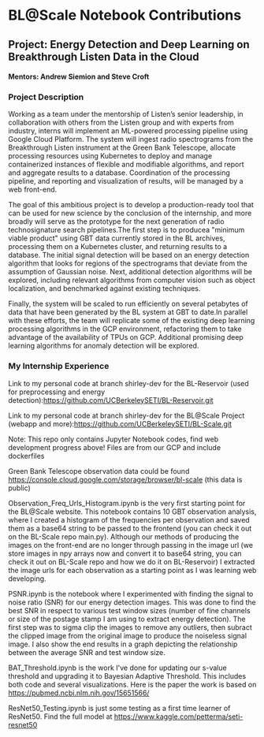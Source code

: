 # BL@Scale Notebook Contributions
## Project: Energy Detection and Deep Learning on Breakthrough Listen Data in the Cloud
#### Mentors: Andrew Siemion and Steve Croft

### Project Description
Working as a team under the
mentorship of Listen’s senior leadership, in collaboration with others from the Listen group and with experts from industry, interns will implement an ML-powered processing pipeline using Google Cloud Platform. The system will ingest radio spectrograms from the Breakthrough Listen instrument at the Green Bank Telescope, allocate processing resources using Kubernetes to deploy and manage containerized instances of flexible and modifiable algorithms, and report and aggregate results to a database. Coordination of the processing pipeline, and reporting and visualization of results, will be managed by a web front-end.

The goal of this ambitious project is to develop a production-ready tool that can be used for new science by the conclusion of the internship, and more broadly will serve as the prototype for the next generation of radio technosignature search pipelines.The first step is to producea "minimum viable product" using GBT data currently stored in the BL archives, processing them on a Kubernetes cluster, and returning results to a database. The initial signal detection will be based on an energy detection algorithm that looks for regions of the spectrograms that deviate from the assumption of Gaussian noise. Next, additional detection
algorithms will be explored, including relevant algorithms from computer vision such as object localization, and benchmarked against existing techniques. 

Finally, the system will be scaled to run efficiently on several petabytes of data that have been generated by the BL system at GBT to date.In parallel with these
efforts, the team will replicate some of the existing deep learning processing algorithms in the GCP environment, refactoring them to take advantage of the
availability of TPUs on GCP. Additional promising deep learning algorithms for anomaly detection will be explored.

### My Internship Experience
Link to my personal code at branch shirley-dev for the BL-Reservoir (used for preprocessing and energy detection):https://github.com/UCBerkeleySETI/BL-Reservoir.git <br />

Link to my personal code at branch shirley-dev for the BL@Scale Project (webapp and more):https://github.com/UCBerkeleySETI/BL-Scale.git <br />

Note: This repo only contains Jupyter Notebook codes, find web development progress above! Files are from our GCP and include dockerfiles

Green Bank Telescope observation data could be found https://console.cloud.google.com/storage/browser/bl-scale (this data is public)

Observation_Freq_Urls_Histogram.ipynb is the very first starting point for the BL@Scale website. This notebook contains 10 GBT observation analysis, where I created a histogram of the frequencies per observation and saved them as a base64 string to be passed to the frontend (you can check it out on the BL-Scale repo main.py). Although our methods of producing the images on the front-end are no longer through passing in the image url (we store images in npy arrays now and convert it to base64 string, you can check it out on BL-Scale repo and how we do it on BL-Reservoir) I extracted the image urls for each observation as a starting point as I was learning web developing.

PSNR.ipynb is the notebook where I experimented with finding the signal to noise ratio (SNR) for our energy detection images. This was done to find the best SNR in respect to various test window sizes (number of fine channels or size of the postage stamp I am using to extract energy detection). The first step was to sigma clip the images to remove any outliers, then subract the clipped image from the original image to produce the noiseless signal image. I also show the end results in a graph depicting the relationship between the average SNR and test window size.

BAT_Threshold.ipynb is the work I've done for updating our s-value threshold and upgrading it to Bayesian Adaptive Threshold. This includes both code and several visualizations. Here is the paper the work is based on
https://pubmed.ncbi.nlm.nih.gov/15651566/

ResNet50_Testing.ipynb is just some testing as a first time learner of ResNet50. Find the full model at https://www.kaggle.com/petterma/seti-resnet50
